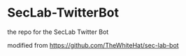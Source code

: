 # SecLab-TwitterBot
the repo for the SecLab Twitter Bot

modified from https://github.com/TheWhiteHat/sec-lab-bot